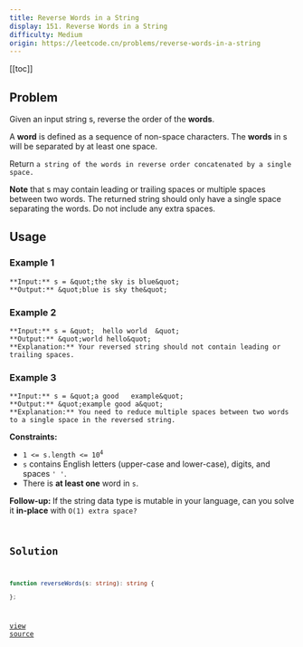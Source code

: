 ```yaml
---
title: Reverse Words in a String
display: 151. Reverse Words in a String
difficulty: Medium
origin: https://leetcode.cn/problems/reverse-words-in-a-string
---
```


[[toc]]

## Problem

Given an input string s, reverse the order of the **words**.

A **word** is defined as a sequence of non-space characters. The **words** in s will be separated by at least one space.

Return `a string of the words in reverse order concatenated by a single space.`

<b>Note</b> that s may contain leading or trailing spaces or multiple spaces between two words. The returned string should only have a single space separating the words. Do not include any extra spaces.

 ## Usage

### Example 1

```
**Input:** s = &quot;the sky is blue&quot;
**Output:** &quot;blue is sky the&quot;
```

### Example 2

```
**Input:** s = &quot;  hello world  &quot;
**Output:** &quot;world hello&quot;
**Explanation:** Your reversed string should not contain leading or trailing spaces.
```

### Example 3

```
**Input:** s = &quot;a good   example&quot;
**Output:** &quot;example good a&quot;
**Explanation:** You need to reduce multiple spaces between two words to a single space in the reversed string.
```

 
**Constraints:**

- <code>1 &lt;= s.length &lt;= 10<sup>4</sup></code>
- <code>s</code> contains English letters (upper-case and lower-case), digits, and spaces <code>&#39; &#39;</code>.
- There is **at least one** word in <code>s</code>.

 
<b data-stringify-type="bold">Follow-up: </b>If the string data type is mutable in your language, can you solve it <b data-stringify-type="bold">in-place</b> with <code data-stringify-type="code">O(1) extra space?


## Solution

```ts
function reverseWords(s: string): string {

};
```

[view source](https://leetcode.cn/problems/reverse-words-in-a-string)
